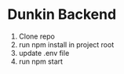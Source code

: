 # Dunkin Backend

1. Clone repo
2. run npm install in project root
3. update .env file
4. run npm start
